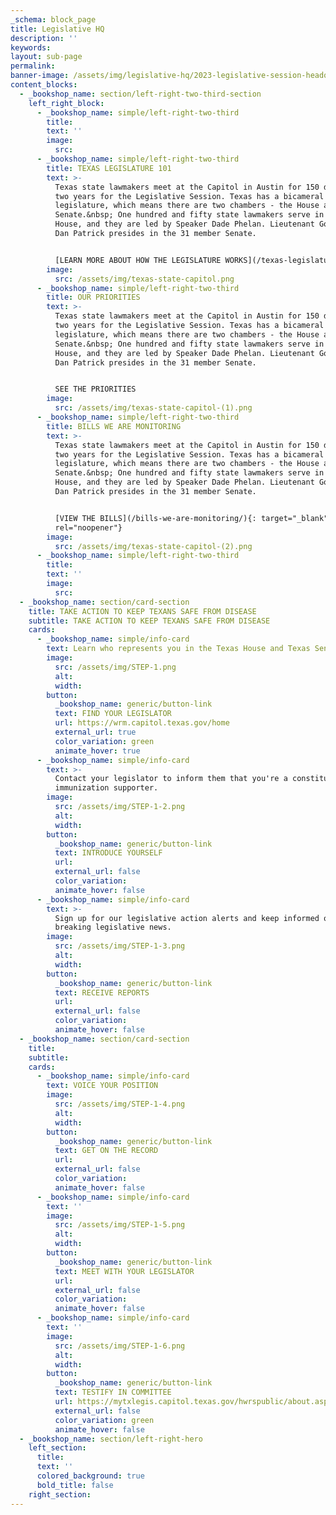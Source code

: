 ```yaml
---
_schema: block_page
title: Legislative HQ
description: ''
keywords:
layout: sub-page
permalink:
banner-image: /assets/img/legislative-hq/2023-legislative-session-headquarters-1.png
content_blocks:
  - _bookshop_name: section/left-right-two-third-section
    left_right_block:
      - _bookshop_name: simple/left-right-two-third
        title:
        text: ''
        image:
          src:
      - _bookshop_name: simple/left-right-two-third
        title: TEXAS LEGISLATURE 101
        text: >-
          Texas state lawmakers meet at the Capitol in Austin for 150 days every
          two years for the Legislative Session. Texas has a bicameral
          legislature, which means there are two chambers - the House and the
          Senate.&nbsp; One hundred and fifty state lawmakers serve in the
          House, and they are led by Speaker Dade Phelan. Lieutenant Governor
          Dan Patrick presides in the 31 member Senate.


          [LEARN MORE ABOUT HOW THE LEGISLATURE WORKS](/texas-legislature-101)
        image:
          src: /assets/img/texas-state-capitol.png
      - _bookshop_name: simple/left-right-two-third
        title: OUR PRIORITIES
        text: >-
          Texas state lawmakers meet at the Capitol in Austin for 150 days every
          two years for the Legislative Session. Texas has a bicameral
          legislature, which means there are two chambers - the House and the
          Senate.&nbsp; One hundred and fifty state lawmakers serve in the
          House, and they are led by Speaker Dade Phelan. Lieutenant Governor
          Dan Patrick presides in the 31 member Senate.


          SEE THE PRIORITIES
        image:
          src: /assets/img/texas-state-capitol-(1).png
      - _bookshop_name: simple/left-right-two-third
        title: BILLS WE ARE MONITORING
        text: >-
          Texas state lawmakers meet at the Capitol in Austin for 150 days every
          two years for the Legislative Session. Texas has a bicameral
          legislature, which means there are two chambers - the House and the
          Senate.&nbsp; One hundred and fifty state lawmakers serve in the
          House, and they are led by Speaker Dade Phelan. Lieutenant Governor
          Dan Patrick presides in the 31 member Senate.


          [VIEW THE BILLS](/bills-we-are-monitoring/){: target="_blank"
          rel="noopener"}
        image:
          src: /assets/img/texas-state-capitol-(2).png
      - _bookshop_name: simple/left-right-two-third
        title:
        text: ''
        image:
          src:
  - _bookshop_name: section/card-section
    title: TAKE ACTION TO KEEP TEXANS SAFE FROM DISEASE
    subtitle: TAKE ACTION TO KEEP TEXANS SAFE FROM DISEASE
    cards:
      - _bookshop_name: simple/info-card
        text: Learn who represents you in the Texas House and Texas Senate.
        image:
          src: /assets/img/STEP-1.png
          alt:
          width:
        button:
          _bookshop_name: generic/button-link
          text: FIND YOUR LEGISLATOR
          url: https://wrm.capitol.texas.gov/home
          external_url: true
          color_variation: green
          animate_hover: true
      - _bookshop_name: simple/info-card
        text: >-
          Contact your legislator to inform them that you're a constituent and
          immunization supporter.
        image:
          src: /assets/img/STEP-1-2.png
          alt:
          width:
        button:
          _bookshop_name: generic/button-link
          text: INTRODUCE YOURSELF
          url:
          external_url: false
          color_variation:
          animate_hover: false
      - _bookshop_name: simple/info-card
        text: >-
          Sign up for our legislative action alerts and keep informed of
          breaking legislative news.
        image:
          src: /assets/img/STEP-1-3.png
          alt:
          width:
        button:
          _bookshop_name: generic/button-link
          text: RECEIVE REPORTS
          url:
          external_url: false
          color_variation:
          animate_hover: false
  - _bookshop_name: section/card-section
    title:
    subtitle:
    cards:
      - _bookshop_name: simple/info-card
        text: VOICE YOUR POSITION
        image:
          src: /assets/img/STEP-1-4.png
          alt:
          width:
        button:
          _bookshop_name: generic/button-link
          text: GET ON THE RECORD
          url:
          external_url: false
          color_variation:
          animate_hover: false
      - _bookshop_name: simple/info-card
        text: ''
        image:
          src: /assets/img/STEP-1-5.png
          alt:
          width:
        button:
          _bookshop_name: generic/button-link
          text: MEET WITH YOUR LEGISLATOR
          url:
          external_url: false
          color_variation:
          animate_hover: false
      - _bookshop_name: simple/info-card
        text: ''
        image:
          src: /assets/img/STEP-1-6.png
          alt:
          width:
        button:
          _bookshop_name: generic/button-link
          text: TESTIFY IN COMMITTEE
          url: https://mytxlegis.capitol.texas.gov/hwrspublic/about.aspx
          external_url: false
          color_variation: green
          animate_hover: false
  - _bookshop_name: section/left-right-hero
    left_section:
      title:
      text: ''
      colored_background: true
      bold_title: false
    right_section:
---
```

